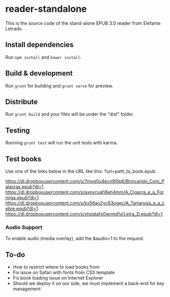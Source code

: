# reader-standalone

This is the source code of the stand-alone EPUB 3.0 reader from Elefante Letrado.

## Install dependencies

Run `npm install` and `bower install`.

## Build & development

Run `grunt` for building and `grunt serve` for preview.

## Distribute

Run  `grunt build` and your files will be under the "dist" folder.

## Testing

Running `grunt test` will run the unit tests with karma.

## Test books

Use one of the links below in the URL like this: ?url=path_to_book.epub.

https://dl.dropboxusercontent.com/s/7mxg0u4ecn90lp6/Brincando_Com_Palavras.epub?dl=1
https://dl.dropboxusercontent.com/s/axnvcvafj8eh4mm/A_Cigarra_e_a_Formiga.epub?dl=1
https://dl.dropboxusercontent.com/s/kx56ao2yc63ogec/A_Tartaruga_e_a_Lebre.epub?dl=1
https://dl.dropboxusercontent.com/s/xhzqtafx0wrmd1v/Letra_D.epub?dl=1

### Audio Support

To enable audio (media overlay), add the &audio=1 to the request.

## To-do

* How to restrict where to load books from
* Fix issue on Safari with fonts from CSS template
* Fix book loading issue on Internet Explorer
* Should we deploy it on our side, we must implement a back-end for key management